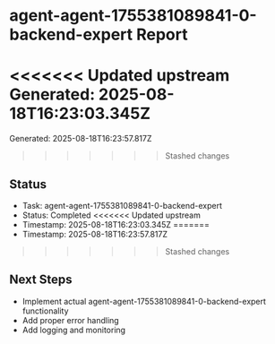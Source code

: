 # agent-agent-1755381089841-0-backend-expert Report

<<<<<<< Updated upstream
Generated: 2025-08-18T16:23:03.345Z
=======
Generated: 2025-08-18T16:23:57.817Z
>>>>>>> Stashed changes

## Status
- Task: agent-agent-1755381089841-0-backend-expert
- Status: Completed
<<<<<<< Updated upstream
- Timestamp: 2025-08-18T16:23:03.345Z
=======
- Timestamp: 2025-08-18T16:23:57.817Z
>>>>>>> Stashed changes

## Next Steps
- Implement actual agent-agent-1755381089841-0-backend-expert functionality
- Add proper error handling
- Add logging and monitoring
